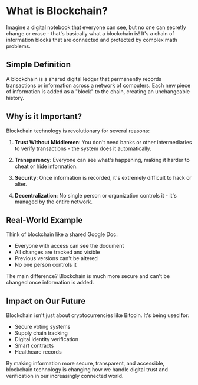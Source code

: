 # What is Blockchain?

Imagine a digital notebook that everyone can see, but no one can secretly change or erase - that's basically what a blockchain is! It's a chain of information blocks that are connected and protected by complex math problems.

## Simple Definition
A blockchain is a shared digital ledger that permanently records transactions or information across a network of computers. Each new piece of information is added as a "block" to the chain, creating an unchangeable history.

## Why is it Important?
Blockchain technology is revolutionary for several reasons:

1. **Trust Without Middlemen**: You don't need banks or other intermediaries to verify transactions - the system does it automatically.

2. **Transparency**: Everyone can see what's happening, making it harder to cheat or hide information.

3. **Security**: Once information is recorded, it's extremely difficult to hack or alter.

4. **Decentralization**: No single person or organization controls it - it's managed by the entire network.

## Real-World Example
Think of blockchain like a shared Google Doc:
- Everyone with access can see the document
- All changes are tracked and visible
- Previous versions can't be altered
- No one person controls it

The main difference? Blockchain is much more secure and can't be changed once information is added.

## Impact on Our Future
Blockchain isn't just about cryptocurrencies like Bitcoin. It's being used for:
- Secure voting systems
- Supply chain tracking
- Digital identity verification
- Smart contracts
- Healthcare records

By making information more secure, transparent, and accessible, blockchain technology is changing how we handle digital trust and verification in our increasingly connected world.
